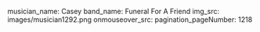 musician_name: Casey
band_name: Funeral For A Friend
img_src: images/musician1292.png
onmouseover_src: 
pagination_pageNumber: 1218